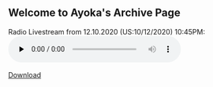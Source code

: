 ## Welcome to Ayoka's Archive Page
Radio Livestream from 12.10.2020 (US:10/12/2020) 10:45PM:
<audio controls preload="none" style=" width:350px;">
	<source src="https://github.com/alexwcrafter/archive/releases/download/1.0.0/2020-10-12_22h40m25s.mp3" type="audio/mpeg">
	Your browser does not support the audio element.
</audio><br />
<br>
[Download](https://github.com/alexwcrafter/archive/releases/tag/1.0.0)
